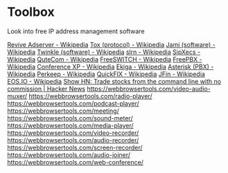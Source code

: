 # Toolbox

Look into free IP address management software

[Revive Adserver - Wikipedia](https://en.wikipedia.org/wiki/Revive_Adserver)
[Tox (protocol) - Wikipedia](https://en.wikipedia.org/wiki/Tox_(protocol))
[Jami (software) - Wikipedia](https://en.wikipedia.org/wiki/Jami_(software))
[Twinkle (software) - Wikipedia](https://en.wikipedia.org/wiki/Twinkle_(software))
[slrn - Wikipedia](https://en.wikipedia.org/wiki/Slrn)
[SipXecs - Wikipedia](https://en.wikipedia.org/wiki/SipXecs)
[QuteCom - Wikipedia](https://en.wikipedia.org/wiki/QuteCom)
[FreeSWITCH - Wikipedia](https://en.wikipedia.org/wiki/FreeSWITCH)
[FreePBX - Wikipedia](https://en.wikipedia.org/wiki/FreePBX)
[Conference XP - Wikipedia](https://en.wikipedia.org/wiki/Conference_XP)
[Ekiga - Wikipedia](https://en.wikipedia.org/wiki/Ekiga)
[Asterisk (PBX) - Wikipedia](https://en.wikipedia.org/wiki/Asterisk_(PBX))
[Perkeep - Wikipedia](https://en.wikipedia.org/wiki/Perkeep)
[QuickFIX - Wikipedia](https://en.wikipedia.org/wiki/QuickFIX)
[JFin - Wikipedia](https://en.wikipedia.org/wiki/JFin)
[EOS.IO - Wikipedia](https://en.wikipedia.org/wiki/EOS.IO)
[Show HN: Trade stocks from the command line with no commission | Hacker News](https://news.ycombinator.com/item?id=23209142)
https://webbrowsertools.com/video-audio-muxer/
https://webbrowsertools.com/radio-player/
https://webbrowsertools.com/podcast-player/
https://webbrowsertools.com/meeting/
https://webbrowsertools.com/sound-meter/
https://webbrowsertools.com/media-player/
https://webbrowsertools.com/video-recorder/
https://webbrowsertools.com/audio-recorder/
https://webbrowsertools.com/screen-recorder/
https://webbrowsertools.com/audio-joiner/
https://webbrowsertools.com/web-conference/
